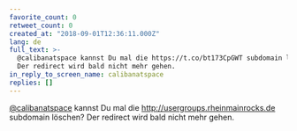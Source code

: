 ```yaml
---
favorite_count: 0
retweet_count: 0
created_at: "2018-09-01T12:36:11.000Z"
lang: de
full_text: >-
  @calibanatspace kannst Du mal die https://t.co/bt173CpGWT subdomain löschen?
  Der redirect wird bald nicht mehr gehen.
in_reply_to_screen_name: calibanatspace
replies: []
---
```


[@calibanatspace](https://twitter.com/calibanatspace) kannst Du mal die
<http://usergroups.rheinmainrocks.de> subdomain löschen? Der redirect wird bald
nicht mehr gehen.
